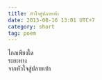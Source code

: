 ```yaml
---
title: หัวใจสู่ปลายเท้า
date: 2013-08-16 13:01 UTC+7
category: short
tag: poem
---
```


ไกลเพียงใด  
ระยะทาง  
จากหัวใจสู่ปลายเท้า  
